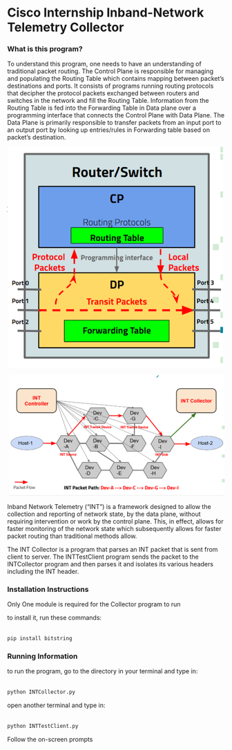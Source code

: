 # Cisco Internship Inband-Network Telemetry Collector

### What is this program?

To understand this program, one needs to have an understanding of traditional packet routing. The Control Plane is responsible for managing and populating the Routing Table which contains mapping between packet’s destinations and ports. It consists of programs running routing protocols that decipher the protocol packets exchanged between routers and switches in the network and fill the Routing Table. Information from the Routing Table is fed into the Forwarding Table in Data plane over a programming interface that connects the Control Plane with Data Plane. The Data Plane is primarily responsible to transfer packets from an input port to an output port by looking up entries/rules in Forwarding table based on packet’s destination.

<p align="left"><img src="notes/TraditionalSwitch.PNG" width="500"></p>
<p align="right"><img src="notes/INTNetwork.PNG" width="500"></p>

Inband Network Telemetry (“INT”) is a framework designed to allow the collection and reporting of network state, by the data plane, without requiring intervention or work by the control plane. This, in effect, allows for faster monitoring of the network state which subsequently allows for faster packet routing than traditional methods allow.


The INT Collector is a program that parses an INT packet that is sent from client to server. The INTTestClient program sends the packet to the INTCollector program and then parses it and isolates its various headers including the INT header.


### Installation Instructions

Only One module is required for the Collector program to run

to install it, run these commands:

```sh

pip install bitstring

```

### Running Information

to run the program, go to the directory in your terminal and type in:

```sh

python INTCollector.py

```

open another terminal and type in:

```sh

python INTTestClient.py

```

Follow the on-screen prompts
